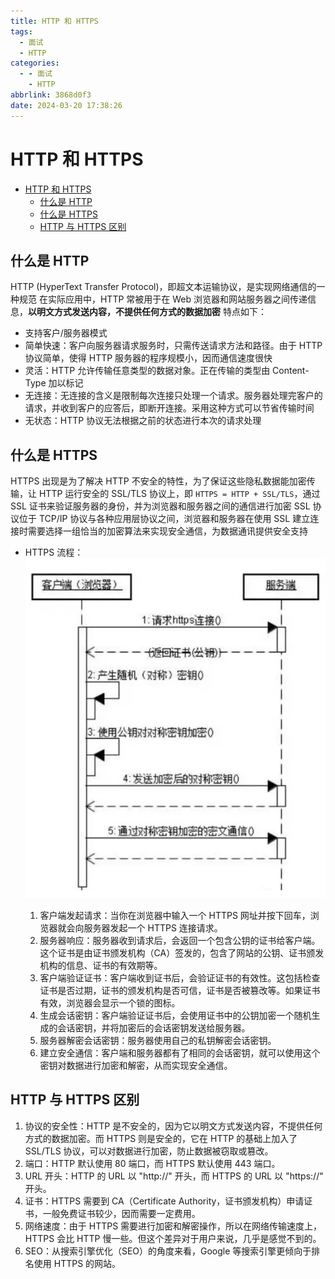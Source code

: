 ```yaml
---
title: HTTP 和 HTTPS
tags:
  - 面试
  - HTTP
categories:
  - - 面试
    - HTTP
abbrlink: 3868d0f3
date: 2024-03-20 17:38:26
---
```


<!-- @format -->

# HTTP 和 HTTPS

- [HTTP 和 HTTPS](#http-和-https)
  - [什么是 HTTP](#什么是-http)
  - [什么是 HTTPS](#什么是-https)
  - [HTTP 与 HTTPS 区别](#http-与-https-区别)
  <!-- more -->

## 什么是 HTTP

HTTP (HyperText Transfer Protocol)，即超文本运输协议，是实现网络通信的一种规范
在实际应用中，HTTP 常被用于在 Web 浏览器和网站服务器之间传递信息，**以明文方式发送内容，不提供任何方式的数据加密**
特点如下：

- 支持客户/服务器模式
- 简单快速：客户向服务器请求服务时，只需传送请求方法和路径。由于 HTTP 协议简单，使得 HTTP 服务器的程序规模小，因而通信速度很快
- 灵活：HTTP 允许传输任意类型的数据对象。正在传输的类型由 Content-Type 加以标记
- 无连接：无连接的含义是限制每次连接只处理一个请求。服务器处理完客户的请求，并收到客户的应答后，即断开连接。采用这种方式可以节省传输时间
- 无状态：HTTP 协议无法根据之前的状态进行本次的请求处理

## 什么是 HTTPS

HTTPS 出现是为了解决 HTTP 不安全的特性，为了保证这些隐私数据能加密传输，让 HTTP 运行安全的 SSL/TLS 协议上，即 `HTTPS = HTTP + SSL/TLS`，通过 SSL 证书来验证服务器的身份，并为浏览器和服务器之间的通信进行加密
SSL 协议位于 TCP/IP 协议与各种应用层协议之间，浏览器和服务器在使用 SSL 建立连接时需要选择一组恰当的加密算法来实现安全通信，为数据通讯提供安全支持

- HTTPS 流程：
  ![HTTPS流程](../images/blog-2024-03-20-18-01-36.png)

  1. 客户端发起请求：当你在浏览器中输入一个 HTTPS 网址并按下回车，浏览器就会向服务器发起一个 HTTPS 连接请求。
  2. 服务器响应：服务器收到请求后，会返回一个包含公钥的证书给客户端。这个证书是由证书颁发机构（CA）签发的，包含了网站的公钥、证书颁发机构的信息、证书的有效期等。
  3. 客户端验证证书：客户端收到证书后，会验证证书的有效性。这包括检查证书是否过期，证书的颁发机构是否可信，证书是否被篡改等。如果证书有效，浏览器会显示一个锁的图标。
  4. 生成会话密钥：客户端验证证书后，会使用证书中的公钥加密一个随机生成的会话密钥，并将加密后的会话密钥发送给服务器。
  5. 服务器解密会话密钥：服务器使用自己的私钥解密会话密钥。
  6. 建立安全通信：客户端和服务器都有了相同的会话密钥，就可以使用这个密钥对数据进行加密和解密，从而实现安全通信。

## HTTP 与 HTTPS 区别

1. 协议的安全性：HTTP 是不安全的，因为它以明文方式发送内容，不提供任何方式的数据加密。而 HTTPS 则是安全的，它在 HTTP 的基础上加入了 SSL/TLS 协议，可以对数据进行加密，防止数据被窃取或篡改。
2. 端口：HTTP 默认使用 80 端口，而 HTTPS 默认使用 443 端口。
3. URL 开头：HTTP 的 URL 以 "http://" 开头，而 HTTPS 的 URL 以 "https://" 开头。
4. 证书：HTTPS 需要到 CA（Certificate Authority，证书颁发机构）申请证书，一般免费证书较少，因而需要一定费用。
5. 网络速度：由于 HTTPS 需要进行加密和解密操作，所以在网络传输速度上，HTTPS 会比 HTTP 慢一些。但这个差异对于用户来说，几乎是感觉不到的。
6. SEO：从搜索引擎优化（SEO）的角度来看，Google 等搜索引擎更倾向于排名使用 HTTPS 的网站。
